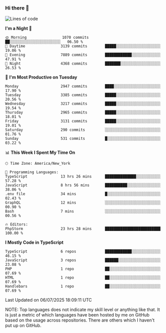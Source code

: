 ### Hi there 👋

<!--
**LynxJinxxy/LynxJinxxy** is a ✨ _special_ ✨ repository because its `README.md` (this file) appears on your GitHub profile.

Here are some ideas to get you started:

- 🔭 I’m currently working on ...
- 🌱 I’m currently learning ...
- 👯 I’m looking to collaborate on ...
- 🤔 I’m looking for help with ...
- 💬 Ask me about ...
- 📫 How to reach me: ...
- 😄 Pronouns: ...
- ⚡ Fun fact: ...
-->

<!--START_SECTION:waka-->
![Lines of code](https://img.shields.io/badge/From%20Hello%20World%20I%27ve%20Written-24.9%20million%20lines%20of%20code-blue)

**I'm a Night 🦉** 

```text
🌞 Morning                1070 commits        ██░░░░░░░░░░░░░░░░░░░░░░░   06.50 % 
🌆 Daytime                3139 commits        █████░░░░░░░░░░░░░░░░░░░░   19.06 % 
🌃 Evening                7889 commits        ████████████░░░░░░░░░░░░░   47.91 % 
🌙 Night                  4368 commits        ███████░░░░░░░░░░░░░░░░░░   26.53 % 
```
📅 **I'm Most Productive on Tuesday** 

```text
Monday                   2947 commits        ████░░░░░░░░░░░░░░░░░░░░░   17.90 % 
Tuesday                  3385 commits        █████░░░░░░░░░░░░░░░░░░░░   20.56 % 
Wednesday                3217 commits        █████░░░░░░░░░░░░░░░░░░░░   19.54 % 
Thursday                 2965 commits        █████░░░░░░░░░░░░░░░░░░░░   18.01 % 
Friday                   3131 commits        █████░░░░░░░░░░░░░░░░░░░░   19.01 % 
Saturday                 290 commits         ░░░░░░░░░░░░░░░░░░░░░░░░░   01.76 % 
Sunday                   531 commits         █░░░░░░░░░░░░░░░░░░░░░░░░   03.22 % 
```


📊 **This Week I Spent My Time On** 

```text
🕑︎ Time Zone: America/New_York

💬 Programming Languages: 
TypeScript               13 hrs 26 mins      ██████████████░░░░░░░░░░░   57.28 % 
JavaScript               8 hrs 56 mins       ██████████░░░░░░░░░░░░░░░   38.06 % 
.env file                34 mins             █░░░░░░░░░░░░░░░░░░░░░░░░   02.43 % 
GraphQL                  12 mins             ░░░░░░░░░░░░░░░░░░░░░░░░░   00.90 % 
Bash                     7 mins              ░░░░░░░░░░░░░░░░░░░░░░░░░   00.56 % 

🔥 Editors: 
PhpStorm                 23 hrs 28 mins      █████████████████████████   100.00 % 
```

**I Mostly Code in TypeScript** 

```text
TypeScript               6 repos             ████████████░░░░░░░░░░░░░   46.15 % 
JavaScript               3 repos             ██████░░░░░░░░░░░░░░░░░░░   23.08 % 
PHP                      1 repo              ██░░░░░░░░░░░░░░░░░░░░░░░   07.69 % 
HTML                     1 repo              ██░░░░░░░░░░░░░░░░░░░░░░░   07.69 % 
Handlebars               1 repo              ██░░░░░░░░░░░░░░░░░░░░░░░   07.69 % 
```




 Last Updated on 06/07/2025 18:09:11 UTC
<!--END_SECTION:waka-->
NOTE: Top languages does not indicate my skill level or anything like that. It is just a metric of which languages have been hosted by me on GitHub based on the usage across repositories. There are others which I haven't put up on GitHub.
